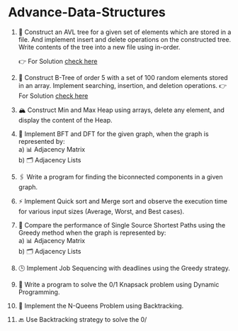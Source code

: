 # Advance-Data-Structures

1. 🌳 Construct an AVL tree for a given set of elements which are stored in a file. And implement insert and delete operations on the constructed tree. Write contents of the tree into a new file using in-order.

   👉 For Solution [check here](./AVL%20Trees/AVLTree.java)

2. 📂 Construct B-Tree of order 5 with a set of 100 random elements stored in an array. Implement searching, insertion, and deletion operations.
      👉 For Solution [check here](./BTree.java)
3. 🏔️ Construct Min and Max Heap using arrays, delete any element, and display the content of the Heap.

4. 🔄 Implement BFT and DFT for the given graph, when the graph is represented by:  
   a) 📊 Adjacency Matrix  
   b) 🗂️ Adjacency Lists

5. 🖇️ Write a program for finding the biconnected components in a given graph.

6. ⚡ Implement Quick sort and Merge sort and observe the execution time for various input sizes (Average, Worst, and Best cases).

7. 🚀 Compare the performance of Single Source Shortest Paths using the Greedy method when the graph is represented by:  
   a) 📊 Adjacency Matrix  
   b) 🗂️ Adjacency Lists

8. 🕒 Implement Job Sequencing with deadlines using the Greedy strategy.

9. 🎒 Write a program to solve the 0/1 Knapsack problem using Dynamic Programming.

10. 👑 Implement the N-Queens Problem using Backtracking.

11. 🔙 Use Backtracking strategy to solve the 0/
